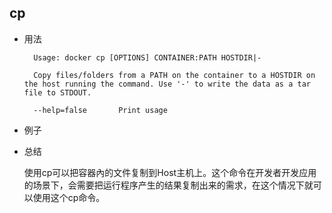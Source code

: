 
## cp

* 用法

		Usage: docker cp [OPTIONS] CONTAINER:PATH HOSTDIR|-

		Copy files/folders from a PATH on the container to a HOSTDIR on the host running the command. Use '-' to write the data as a tar file to STDOUT.

  		--help=false       Print usage



* 例子

* 总结

	使用cp可以把容器內的文件复制到Host主机上。这个命令在开发者开发应用的场景下，会需要把运行程序产生的结果复制出来的需求，在这个情况下就可以使用这个cp命令。